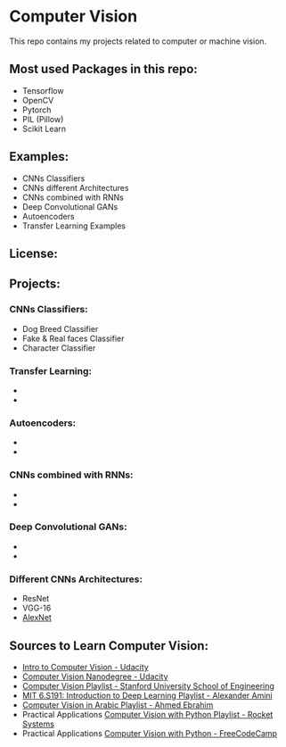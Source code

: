 # Computer Vision
This repo contains my projects related to computer or machine vision.

## Most used Packages in this repo:
* Tensorflow
* OpenCV
* Pytorch
* PIL (Pillow)
* Scikit Learn 

## Examples:
* CNNs Classifiers
* CNNs different Architectures
* CNNs combined with RNNs
* Deep Convolutional GANs
* Autoencoders
* Transfer Learning Examples

## License:


## Projects:

### CNNs Classifiers:
  * Dog Breed Classifier
  * Fake & Real faces Classifier
  * Character Classifier


### Transfer Learning:
  * 
  * 


### Autoencoders:
  * 
  * 


### CNNs combined with RNNs:
  * 
  * 


### Deep Convolutional GANs:
  * 
  * 


### Different CNNs Architectures:
  * ResNet
  * VGG-16
  * [AlexNet]()


## Sources to Learn Computer Vision:
* [Intro to Computer Vision - Udacity](https://www.udacity.com/course/introduction-to-computer-vision--ud810)
* [Computer Vision Nanodegree - Udacity](https://www.udacity.com/course/computer-vision-nanodegree--nd891)
* [Computer Vision Playlist - Stanford University School of Engineering](https://www.youtube.com/playlist?list=PL3FW7Lu3i5JvHM8ljYj-zLfQRF3EO8sYv)
* [MIT 6.S191: Introduction to Deep Learning Playlist - Alexander Amini](https://www.youtube.com/playlist?list=PL3FW7Lu3i5JvHM8ljYj-zLfQRF3EO8sYv)
* [Computer Vision in Arabic Playlist - Ahmed Ebrahim](https://www.youtube.com/playlist?list=PLyhJeMedQd9QrXtCspclJ9ace2urp05o0)
* Practical Applications [Computer Vision with Python Playlist - Rocket Systems](https://www.youtube.com/playlist?list=PLWw98q-Xe7iH8UHARl8RGk8MRj1raY4Eh)
* Practical Applications [Computer Vision with Python - FreeCodeCamp](https://www.youtube.com/watch?v=01sAkU_NvOY) 
